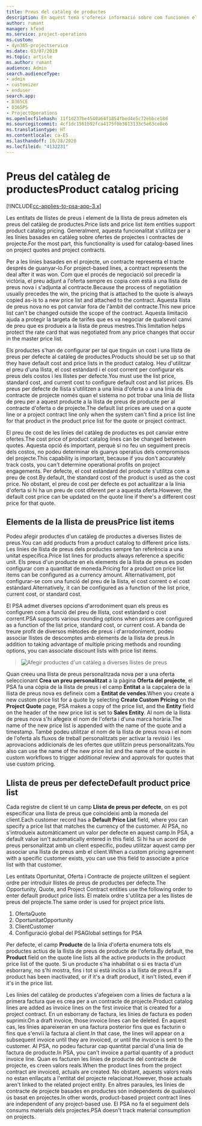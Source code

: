 ```yaml
---
title: Preus del catàleg de productes
description: En aquest tema s'ofereix informació sobre com funcionen els preus del catàleg de productes al Dynamics 365 Project Service Automation (PSA).
author: rumant
manager: kfend
ms.service: project-operations
ms.custom:
- dyn365-projectservice
ms.date: 03/07/2019
ms.topic: article
ms.author: rumant
audience: Admin
search.audienceType:
- admin
- customizer
- enduser
search.app:
- D365CE
- D365PS
- ProjectOperations
ms.openlocfilehash: 11f1d237be4540a64f1854fbed4e5c72ebbce18d
ms.sourcegitcommit: 4cf1dc1561b92fca4175f0b3813133c5e63ce8e6
ms.translationtype: HT
ms.contentlocale: ca-ES
ms.lasthandoff: 10/28/2020
ms.locfileid: "4132231"
---
```

# <a name="product-catalog-pricing"></a><span data-ttu-id="ac241-103">Preus del catàleg de productes</span><span class="sxs-lookup"><span data-stu-id="ac241-103">Product catalog pricing</span></span> 

[!INCLUDE[cc-applies-to-psa-app-3.x](../includes/cc-applies-to-psa-app-3x.md)]


<span data-ttu-id="ac241-104">Les entitats de llistes de preus i element de la llista de preus admeten els preus del catàleg de productes.</span><span class="sxs-lookup"><span data-stu-id="ac241-104">Price lists and price list item entities support product catalog pricing.</span></span> <span data-ttu-id="ac241-105">Generalment, aquesta funcionalitat s'utilitza per a les línies basades en catàleg sobre ofertes de projectes i contractes de projecte.</span><span class="sxs-lookup"><span data-stu-id="ac241-105">For the most part, this functionality is used for catalog-based lines on project quotes and project contracts.</span></span>

<span data-ttu-id="ac241-106">Per a les línies basades en el projecte, un contracte representa el tracte després de guanyar-lo.</span><span class="sxs-lookup"><span data-stu-id="ac241-106">For project-based lines, a contract represents the deal after it was won.</span></span> <span data-ttu-id="ac241-107">Com que el procés de negociació sol precedir la victòria, el preu adjunt a l'oferta sempre es copia com està a una llista de preus nova i s'adjunta al contracte.</span><span class="sxs-lookup"><span data-stu-id="ac241-107">Because the process of negotiation usually precedes the win, the pricing that is attached to the quote is always copied as-is to a new price list and attached to the contract.</span></span> <span data-ttu-id="ac241-108">Aquesta llista de preus nova no es pot canviar fora de l'àmbit del contracte.</span><span class="sxs-lookup"><span data-stu-id="ac241-108">This new price list can't be changed outside the scope of the contract.</span></span> <span data-ttu-id="ac241-109">Aquesta limitació ajuda a protegir la targeta de tarifes que es va negociar de qualsevol canvi de preu que es produeix a la llista de preus mestres.</span><span class="sxs-lookup"><span data-stu-id="ac241-109">This limitation helps protect the rate card that was negotiated from any price changes that occur in the master price list.</span></span>

<span data-ttu-id="ac241-110">Els productes s'han de configurar per tal que tinguin un cost i una llista de preus per defecte al catàleg de productes.</span><span class="sxs-lookup"><span data-stu-id="ac241-110">Products should be set up so that they have default cost and price lists in the product catalog.</span></span> <span data-ttu-id="ac241-111">Heu d'utilitzar el preu d'una llista, el cost estàndard i el cost corrent per configurar els preus dels costos i les llistes per defecte.</span><span class="sxs-lookup"><span data-stu-id="ac241-111">You must use the list price, standard cost, and current cost to configure default cost and list prices.</span></span> <span data-ttu-id="ac241-112">Els preus per defecte de llista s'utilitzen a una línia d'oferta o a una línia de contracte de projecte només quan el sistema no pot trobar una línia de llista de preu per a aquest producte a la llista de preus de producte per al contracte d'oferta o de projecte.</span><span class="sxs-lookup"><span data-stu-id="ac241-112">The default list prices are used on a quote line or a project contract line only when the system can't find a price list line for that product in the product price list for the quote or project contract.</span></span>

<span data-ttu-id="ac241-113">El preu de cost de les línies del catàleg de productes es pot canviar entre ofertes.</span><span class="sxs-lookup"><span data-stu-id="ac241-113">The cost price of product catalog lines can be changed between quotes.</span></span> <span data-ttu-id="ac241-114">Aquesta opció és important, perquè si no feu un seguiment precís dels costos, no podeu determinar els guanys operatius dels compromisos del projecte.</span><span class="sxs-lookup"><span data-stu-id="ac241-114">This capability is important, because if you don't accurately track costs, you can't determine operational profits on project engagements.</span></span> <span data-ttu-id="ac241-115">Per defecte, el cost estàndard del producte s'utilitza com a preu de cost.</span><span class="sxs-lookup"><span data-stu-id="ac241-115">By default, the standard cost of the product is used as the cost price.</span></span> <span data-ttu-id="ac241-116">No obstant, el preu de cost per defecte es pot actualitzar a la línia d'oferta si hi ha un preu de cost diferent per a aquesta oferta.</span><span class="sxs-lookup"><span data-stu-id="ac241-116">However, the default cost price can be updated on the quote line if there's a different cost price for that quote.</span></span>

## <a name="price-list-items"></a><span data-ttu-id="ac241-117">Elements de la llista de preus</span><span class="sxs-lookup"><span data-stu-id="ac241-117">Price list items</span></span>

<span data-ttu-id="ac241-118">Podeu afegir productes d'un catàleg de productes a diverses llistes de preus.</span><span class="sxs-lookup"><span data-stu-id="ac241-118">You can add products from a product catalog to different price lists.</span></span> <span data-ttu-id="ac241-119">Les línies de llista de preus dels productes sempre fan referència a una unitat específica.</span><span class="sxs-lookup"><span data-stu-id="ac241-119">Price list lines for products always reference a specific unit.</span></span> <span data-ttu-id="ac241-120">Els preus d'un producte en els elements de la llista de preus es poden configurar com a quantitat de moneda.</span><span class="sxs-lookup"><span data-stu-id="ac241-120">Pricing for a product on price list items can be configured as a currency amount.</span></span> <span data-ttu-id="ac241-121">Alternativament, pot configurar-se com una funció del preu de la llista, el cost corrent o el cost estàndard.</span><span class="sxs-lookup"><span data-stu-id="ac241-121">Alternatively, it can be configured as a function of the list price, current cost, or standard cost.</span></span>

<span data-ttu-id="ac241-122">El PSA admet diverses opcions d'arrodoniment quan els preus es configuren com a funció del preu de llista, cost estàndard o cost corrent.</span><span class="sxs-lookup"><span data-stu-id="ac241-122">PSA supports various rounding options when prices are configured as a function of the list price, standard cost, or current cost.</span></span> <span data-ttu-id="ac241-123">A banda de treure profit de diversos mètodes de preus i d'arrodoniment, podeu associar llistes de descomptes amb elements de la llista de preus.</span><span class="sxs-lookup"><span data-stu-id="ac241-123">In addition to taking advantage of multiple pricing methods and rounding options, you can associate discount lists with price list items.</span></span> 

> ![Afegir productes d'un catàleg a diverses llistes de preus](media/basic-guide-16.png)

<span data-ttu-id="ac241-125">Quan creeu una llista de preus personalitzada nova per a una oferta seleccionant **Crea un preu personalitzat** a la pàgina **Oferta del projecte**, el PSA fa una còpia de la llista de preus i el camp **Entitat** a la capçalera de la llista de preus nova es defineix com a **Entitat de vendes**.</span><span class="sxs-lookup"><span data-stu-id="ac241-125">When you create a new custom price list for a quote by selecting **Create Custom Pricing** on the **Project Quote** page, PSA makes a copy of the price list, and the **Entity** field on the header of the new price list is set to **Sales Entity**.</span></span> <span data-ttu-id="ac241-126">Al nom de la llista de preus nova s'hi afegeix el nom de l'oferta i d'una marca horària.</span><span class="sxs-lookup"><span data-stu-id="ac241-126">The name of the new price list is appended with the name of the quote and a timestamp.</span></span> <span data-ttu-id="ac241-127">També podeu utilitzar el nom de la llista de preus nova i el nom de l'oferta als fluxos de treball personalitzats per activar la revisió i les aprovacions addicionals de les ofertes que utilitzin preus personalitzats.</span><span class="sxs-lookup"><span data-stu-id="ac241-127">You also can use the name of the new price list and the name of the quote in custom workflows to trigger additional review and approvals for quotes that use custom pricing.</span></span>

 
## <a name="default-product-price-list"></a><span data-ttu-id="ac241-128">Llista de preus per defecte</span><span class="sxs-lookup"><span data-stu-id="ac241-128">Default product price list</span></span>
<span data-ttu-id="ac241-129">Cada registre de client té un camp **Llista de preus per defecte**, on es pot especificar una llista de preus que coincideixi amb la moneda del client.</span><span class="sxs-lookup"><span data-stu-id="ac241-129">Each customer record has a **Default Price List** field, where you can specify a price list that matches the currency of the customer.</span></span> <span data-ttu-id="ac241-130">Al PSA, no s'introdueix automàticament un valor per defecte en aquest camp.</span><span class="sxs-lookup"><span data-stu-id="ac241-130">In PSA, a default value isn't automatically entered in this field.</span></span> <span data-ttu-id="ac241-131">Si hi ha un acord de preus personalitzat amb un client específic, podeu utilitzar aquest camp per associar una llista de preus amb el client.</span><span class="sxs-lookup"><span data-stu-id="ac241-131">When a custom pricing agreement with a specific customer exists, you can use this field to associate a price list with that customer.</span></span>

<span data-ttu-id="ac241-132">Les entitats Oportunitat, Oferta i Contracte de projecte utilitzen el següent ordre per introduir llistes de preus de productes per defecte.</span><span class="sxs-lookup"><span data-stu-id="ac241-132">The Opportunity, Quote, and Project Contract entities use the following order to enter default product price lists.</span></span> <span data-ttu-id="ac241-133">El mateix ordre s'utilitza per a les llistes de preus del projecte.</span><span class="sxs-lookup"><span data-stu-id="ac241-133">The same order is used for project price lists.</span></span>

1.  <span data-ttu-id="ac241-134">Oferta</span><span class="sxs-lookup"><span data-stu-id="ac241-134">Quote</span></span>
2.  <span data-ttu-id="ac241-135">Oportunitat</span><span class="sxs-lookup"><span data-stu-id="ac241-135">Opportunity</span></span>
3.  <span data-ttu-id="ac241-136">Client</span><span class="sxs-lookup"><span data-stu-id="ac241-136">Customer</span></span>
4.  <span data-ttu-id="ac241-137">Configuració global del PSA</span><span class="sxs-lookup"><span data-stu-id="ac241-137">Global settings for PSA</span></span>

<span data-ttu-id="ac241-138">Per defecte, el camp **Producte** de la línia d'oferta enumera tots els productes actius de la llista de preus de producte de l'oferta.</span><span class="sxs-lookup"><span data-stu-id="ac241-138">By default, the **Product** field on the quote line lists all the active products in the product price list of the quote.</span></span> <span data-ttu-id="ac241-139">Si un producte s'ha inhabilitat o si es tracta d'un esborrany, no s'hi mostra, fins i tot si està inclòs a la llista de preus.</span><span class="sxs-lookup"><span data-stu-id="ac241-139">If a product has been inactivated, or if it's a draft product, it isn't listed, even if it's in the price list.</span></span> 

<span data-ttu-id="ac241-140">Les línies del catàleg de productes s'afegeixen com a línies de factura a la primera factura que es crea per a un contracte de projecte.</span><span class="sxs-lookup"><span data-stu-id="ac241-140">Product catalog lines are added as invoice lines on the first invoice that is created for a project contract.</span></span> <span data-ttu-id="ac241-141">En un esborrany de factura, les línies de factura es poden suprimir.</span><span class="sxs-lookup"><span data-stu-id="ac241-141">On a draft invoice, those invoice lines can be deleted.</span></span> <span data-ttu-id="ac241-142">En aquest cas, les línies apareixeran en una factura posterior fins que es facturin o fins que s'enviï la factura al client.</span><span class="sxs-lookup"><span data-stu-id="ac241-142">In that case, the lines will appear on a subsequent invoice until they are invoiced, or until the invoice is sent to the customer.</span></span> <span data-ttu-id="ac241-143">Al PSA, no podeu facturar cap quantitat parcial d'una línia de factura de producte.</span><span class="sxs-lookup"><span data-stu-id="ac241-143">In PSA, you can't invoice a partial quantity of a product invoice line.</span></span> <span data-ttu-id="ac241-144">Quan es facturen les línies de producte del contracte de projecte, es creen valors reals.</span><span class="sxs-lookup"><span data-stu-id="ac241-144">When the product lines from the project contract are invoiced, actuals are created.</span></span> <span data-ttu-id="ac241-145">No obstant, aquests valors reals no estan enllaçats a l'entitat del projecte relacionat.</span><span class="sxs-lookup"><span data-stu-id="ac241-145">However, those actuals aren't linked to the related project entity.</span></span> <span data-ttu-id="ac241-146">En altres paraules, les línies de contracte de projecte basades en productes són independents de qualsevol ús basat en projectes.</span><span class="sxs-lookup"><span data-stu-id="ac241-146">In other words, product-based project contract lines are independent of any project-based use.</span></span> <span data-ttu-id="ac241-147">El PSA no fa el seguiment dels consums materials dels projectes.</span><span class="sxs-lookup"><span data-stu-id="ac241-147">PSA doesn't track material consumption on projects.</span></span>
